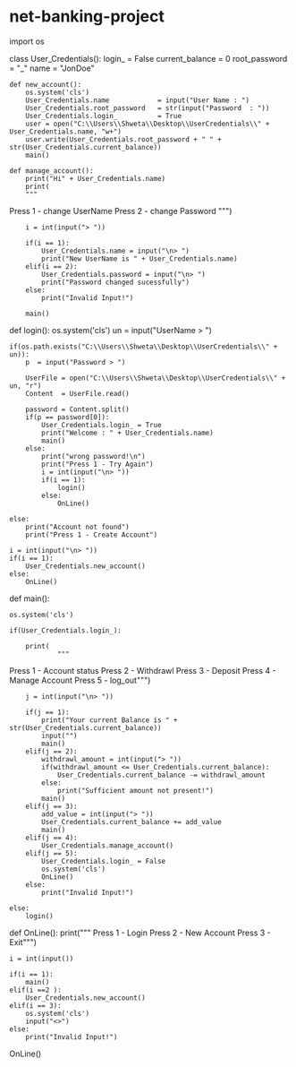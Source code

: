 # net-banking-project
import os


class User_Credentials():
    login_ = False
    current_balance = 0
    root_password = "_"
    name = "JonDoe"
    
    def new_account():
        os.system('cls')
        User_Credentials.name            = input("User Name : ")
        User_Credentials.root_password   = str(input("Password  : "))
        User_Credentials.login_          = True
        user = open("C:\\Users\\Shweta\\Desktop\\UserCredentials\\" + User_Credentials.name, "w+") 
        user.write(User_Credentials.root_password + " " + str(User_Credentials.current_balance))
        main()

    def manage_account():
        print("Hi" + User_Credentials.name)
        print(
        """
Press 1 - change UserName
Press 2 - change Password
        """)

        i = int(input("> "))

        if(i == 1):
            User_Credentials.name = input("\n> ")
            print("New UserName is " + User_Credentials.name)
        elif(i == 2):
            User_Credentials.password = input("\n> ")
            print("Password changed sucessfully")
        else:
            print("Invalid Input!")

        main()


def login():
    os.system('cls')
    un = input("UserName > ")

    if(os.path.exists("C:\\Users\\Shweta\\Desktop\\UserCredentials\\" + un)):
        p  = input("Password > ")

        UserFile = open("C:\\Users\\Shweta\\Desktop\\UserCredentials\\" + un, "r")
        Content  = UserFile.read()

        password = Content.split()
        if(p == password[0]):
            User_Credentials.login_ = True
            print("Welcome : " + User_Credentials.name)
            main()
        else:
            print("wrong password!\n")
            print("Press 1 - Try Again")
            i = int(input("\n> "))
            if(i == 1):
                login()
            else:
                OnLine()

    else:
        print("Account not found")
        print("Press 1 - Create Account")

    i = int(input("\n> "))
    if(i == 1):
        User_Credentials.new_account()
    else:
        OnLine()

def main():

    os.system('cls')

    if(User_Credentials.login_):
        
        print(
                """
Press 1 - Account status
Press 2 - Withdrawl
Press 3 - Deposit
Press 4 - Manage Account
Press 5 - log_out""")

        j = int(input("\n> "))

        if(j == 1):
            print("Your current Balance is " + str(User_Credentials.current_balance))
            input("")
            main()
        elif(j == 2):
            withdrawl_amount = int(input("> "))
            if(withdrawl_amount <= User_Credentials.current_balance):
                User_Credentials.current_balance -= withdrawl_amount
            else:
                print("Sufficient amount not present!")
            main()
        elif(j == 3):
            add_value = int(input("> ")) 
            User_Credentials.current_balance += add_value
            main()
        elif(j == 4):
            User_Credentials.manage_account()
        elif(j == 5):
            User_Credentials.login_ = False
            os.system('cls')
            OnLine()
        else:
            print("Invalid Input!")

    else:
        login()

def OnLine():
    print("""
Press 1 - Login
Press 2 - New Account
Press 3 - Exit""")

    i = int(input())

    if(i == 1):
        main()
    elif(i ==2 ):
        User_Credentials.new_account()
    elif(i == 3):
        os.system('cls')
        input("<>")
    else:
        print("Invalid Input!")

OnLine()
